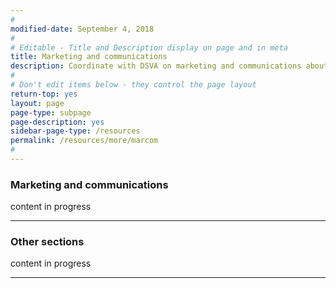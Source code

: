 ```yaml
---
#
modified-date: September 4, 2018
#
# Editable - Title and Description display on page and in meta
title: Marketing and communications
description: Coordinate with DSVA on marketing and communications about your service.
#
# Don't edit items below - they control the page layout
return-top: yes
layout: page
page-type: subpage
page-description: yes
sidebar-page-type: /resources
permalink: /resources/more/marcom
#
---
```


### Marketing and communications

content in progress

<hr>

### Other sections

content in progress

<!--
OTHER BITS
**Designers and Writers**

* How might VA promote the new service? Are there other VA websites where a callout would make sense?

-->

<hr>
